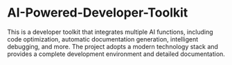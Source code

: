 # AI-Powered-Developer-Toolkit
This is a developer toolkit that integrates multiple AI functions, including code optimization, automatic documentation generation, intelligent debugging, and more. The project adopts a modern technology stack and provides a complete development environment and detailed documentation.
